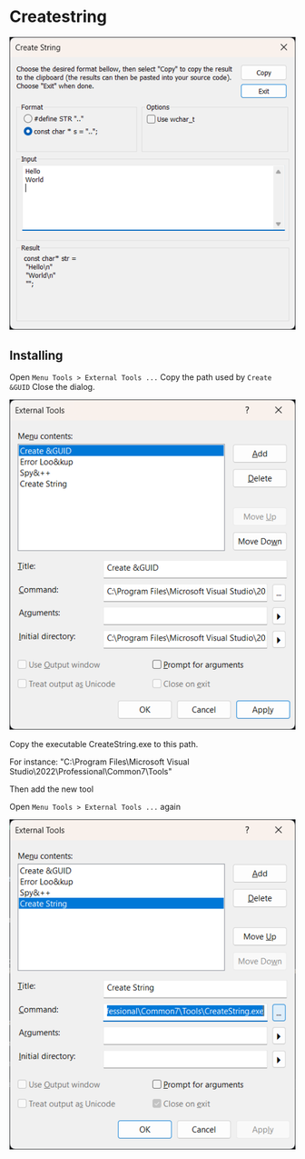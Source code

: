 # Createstring


![screenshot](screenshot.png "screenshot")

## Installing


Open  `Menu Tools > External Tools ...`
Copy the path used by `Create &GUID`
Close the dialog.

![install](install.png "install")


Copy the executable CreateString.exe to this path.

For instance:
"C:\Program Files\Microsoft Visual Studio\2022\Professional\Common7\Tools\"

Then add the new tool

Open  `Menu Tools > External Tools ...` again

![install](install2.png "install")

